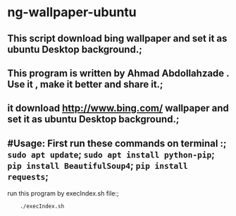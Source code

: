 ng-wallpaper-ubuntu
==========
This script download bing wallpaper and set it as ubuntu Desktop background.;
----------
This program is written by Ahmad Abdollahzade . Use it , make it better and share it.; 
----------
it download http://www.bing.com/ wallpaper and set it as ubuntu Desktop background.;
----------
#Usage:
First run these commands on terminal :;
    `sudo apt update`;
    `sudo apt install python-pip`;
    `pip install BeautifulSoup4`;
    `pip install requests`;
---------
run this program by execIndex.sh file:;
```
    ./execIndex.sh
```

